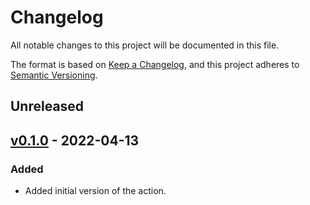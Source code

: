 # Changelog

All notable changes to this project will be documented in this file.

The format is based on [Keep a Changelog](https://keepachangelog.com/en/1.0.0/),
and this project adheres to [Semantic Versioning](https://semver.org/spec/v2.0.0.html).

## Unreleased

## [v0.1.0](https://github.com/allenai/setup-beaker/releases/tag/v0.1.0) - 2022-04-13

### Added

- Added initial version of the action.

